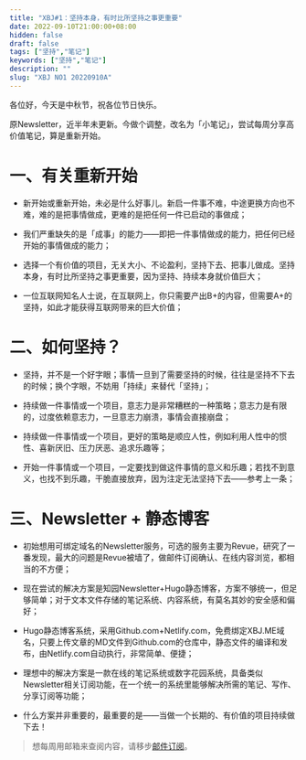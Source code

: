 ```yaml
---
title: "XBJ#1：坚持本身，有时比所坚持之事更重要"
date: 2022-09-10T21:00:00+08:00
hidden: false
draft: false
tags: ["坚持","笔记"]
keywords: ["坚持","笔记"]
description: ""
slug: "XBJ NO1 20220910A"
---
```



各位好，今天是中秋节，祝各位节日快乐。

原Newsletter，近半年未更新。今做个调整，改名为「小笔记」，尝试每周分享高价值笔记，算是重新开始。

<!--more-->

# 一、有关重新开始

- 新开始或重新开始，未必是什么好事儿。新启一件事不难，中途更换方向也不难，难的是把事情做成，更难的是把任何一件已启动的事做成；

- 我们严重缺失的是「成事」的能力——即把一件事情做成的能力，把任何已经开始的事情做成的能力；

- 选择一个有价值的项目，无关大小、不论盈利，坚持下去、把事儿做成。坚持本身，有时比所坚持之事更重要，因为坚持、持续本身就价值巨大；

- 一位互联网知名人士说，在互联网上，你只需要产出B+的内容，但需要A+的坚持，如此才能获得互联网带来的巨大价值；

# 二、如何坚持？

- 坚持，并不是一个好字眼；事情一旦到了需要坚持的时候，往往是坚持不下去的时候；换个字眼，不妨用「持续」来替代「坚持」；

- 持续做一件事情或一个项目，意志力是非常糟糕的一种策略；意志力是有限的，过度依赖意志力，一旦意志力崩溃，事情会直接崩盘；

- 持续做一件事情或一个项目，更好的策略是顺应人性，例如利用人性中的惯性、喜新厌旧、压力厌恶、追求乐趣等；

- 开始一件事情或一个项目，一定要找到做这件事情的意义和乐趣；若找不到意义，也找不到乐趣，干脆直接放弃，因为注定无法坚持下去——参考上一条；

# 三、Newsletter + 静态博客

- 初始想用可绑定域名的Newsletter服务，可选的服务主要为Revue，研究了一番发现，最大的问题是Revue被墙了，做邮件订阅确认、在线内容浏览，都相当的不方便；

- 现在尝试的解决方案是知园Newsletter+Hugo静态博客，方案不够统一，但足够简单；对于文本文件存储的笔记系统、内容系统，有莫名其妙的安全感和偏好；

- Hugo静态博客系统，采用Github.com+Netlify.com，免费绑定XBJ.ME域名，只要上传文章的MD文件到Github.com的仓库中，静态文件的编译和发布，由Netlify.com自动执行，非常简单、便捷；

- 理想中的解决方案是一款在线的笔记系统或数字花园系统，具备类似Newsletter相关订阅功能，在一个统一的系统里能够解决所需的笔记、写作、分享订阅等功能；

- 什么方案并非重要的，最重要的是——当做一个长期的、有价值的项目持续做下去！


> 想每周用邮箱来查阅内容，请移步[邮件订阅](http://zhiy.cc/xbjme)。

